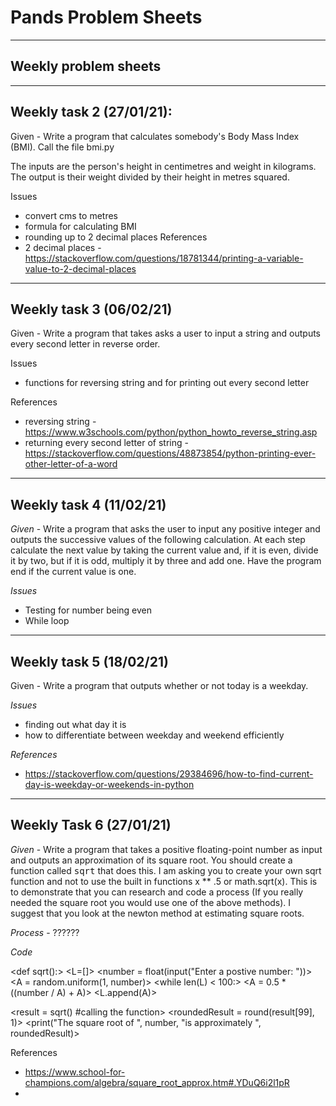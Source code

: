 # Pands Problem Sheets
---
## Weekly problem sheets

-----------------------------------------------------------
## Weekly task 2 (27/01/21):

Given - Write a program that calculates somebody's Body Mass Index (BMI). Call the file bmi.py

The inputs are the person's height in centimetres and weight in kilograms.
The output  is their weight divided by their height in metres squared.

Issues
- convert cms to metres
- formula for calculating BMI
- rounding up to 2 decimal places
References
- 2 decimal places - https://stackoverflow.com/questions/18781344/printing-a-variable-value-to-2-decimal-places

-----------------------------------------------------------
## Weekly task 3 (06/02/21)

Given - Write a program that takes asks a user to input a string and outputs every second letter in reverse order.

Issues
- functions for reversing string and for printing out every second letter

References
- reversing string - https://www.w3schools.com/python/python_howto_reverse_string.asp
- returning every second letter of string - https://stackoverflow.com/questions/48873854/python-printing-ever-other-letter-of-a-word

------------------------------------------------------------
## Weekly task 4 (11/02/21)

*Given* - Write a program that asks the user to input any positive integer and outputs the successive values of the following calculation. At each step calculate the next value by taking the current value and, if it is even, divide it by two, but if it is odd, multiply it by three and add one. Have the program end if the current value is one.

*Issues*
- Testing for number being even
- While loop

--------------------------------------------------------------
## Weekly task 5 (18/02/21)

Given - Write a program that outputs whether or not today is a weekday.

*Issues*
- finding out what day it is
- how to differentiate between weekday and weekend efficiently

*References*
- https://stackoverflow.com/questions/29384696/how-to-find-current-day-is-weekday-or-weekends-in-python

----------------------------------------------------------------
## Weekly Task 6 (27/01/21)

*Given* - Write a program that takes a positive floating-point number as input and outputs an approximation of its square root. You should create a function called <tt>sqrt</tt> that does this. I am asking you to create your own sqrt function and not to use the built in functions x ** .5 or math.sqrt(x). This is to demonstrate that you can research and code a process (If you really needed the square root you would use one of the above methods). I suggest that you look at the newton method at estimating square roots.

*Process* - ??????

*Code*
<import random>

<def sqrt():>
    <L=[]>
    <global number>
    <number = float(input("Enter a postive number: "))>
    <A = random.uniform(1, number)>
    <while len(L) < 100:>
        <A = 0.5 * ((number / A) + A)>
        <L.append(A)>
    <return L>

<result = sqrt() #calling the function>
<roundedResult = round(result[99], 1)>
<print("The square root of ", number, "is approximately ", roundedResult)>

References
- https://www.school-for-champions.com/algebra/square_root_approx.htm#.YDuQ6i2l1pR
- 